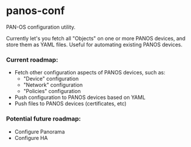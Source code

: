 # panos-conf

PAN-OS configuration utility.

Currently let's you fetch all "Objects" on one or more PANOS devices, and store
them as YAML files. Useful for automating existing PANOS devices.

### Current roadmap:
* Fetch other configuration aspects of PANOS devices, such as:
  - "Device" configuration
  - "Network" configuration
  - "Policies" configuration
* Push configuration to PANOS devices based on YAML
* Push files to PANOS devices (certificates, etc)

### Potential future roadmap:
* Configure Panorama
* Configure HA

